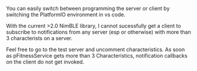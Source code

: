 You can easily switch between programming the server or client by switching the PlatformIO environment in vs code. 

With the current >2.0 NimBLE library, I cannot sucessfully get a client to subscribe to notifications from any server (esp or otherwise) with more than 3 characterists on a server. 

Feel free to go to the test server and uncomment characteristics. As soon as pFitnessService gets more than 3 Characteristics, notification callbacks on the client do not get invoked. 
